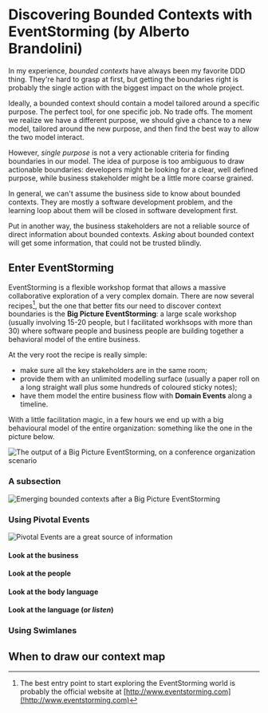 # Discovering Bounded Contexts with EventStorming (by Alberto Brandolini)

In my experience, _bounded contexts_ have always been my favorite DDD thing. They're hard to grasp at first, but getting the boundaries right is probably the single action with the biggest impact on the whole project.

Ideally, a bounded context should contain a model tailored around a specific purpose. The perfect tool, for one specific job. No trade offs. 
The moment we realize we have a different purpose, we should give a chance to a new model, tailored around the new purpose, and then find the best way to allow the two model interact.

However, _single purpose_ is not a very actionable criteria for finding boundaries in our model. The idea of purpose is too ambiguous to draw actionable boundaries: developers might be looking for a clear, well defined purpose, while business stakeholder might be a little more coarse grained.

In general, we can't assume the business side to know about bounded contexts. They are mostly a software development problem, and the learning loop about them will be closed in software development first.

Put in another way, the business stakeholders are not a reliable source of direct information about bounded contexts. _Asking_ about bounded context will get some information, that could not be trusted blindly.

## Enter EventStorming

EventStorming is a flexible workshop format that allows a massive collaborative exploration of a very complex domain. There are now several recipes[^ESR], but the one that better fits our need to discover context boundaries is the **Big Picture EventStorming**: a large scale workshop (usually involving 15-20 people, but I facilitated workhsops with more than 30) where software people and business people are building together a behavioral model of the entire business.

At the very root the recipe is really simple:

* make sure all the key stakeholders are in the same room;
* provide them with an unlimited modelling surface (usually a paper roll on a long straight wall plus some hundreds of coloured sticky notes);
* have them model the entire business flow with **Domain Events** along a timeline.

With a little facilitation magic, in a few hours we end up with a big behavioural model of the entire organization: something like the one in the picture below.

![The output of a Big Picture EventStorming, on a conference organization scenario](images/alberto-brandolini/Big_Picture_conference_scenario.jpg)

### A subsection


![Emerging bounded contexts after a Big Picture EventStorming](images/alberto-brandolini/Emergent_Bounded_Context.png)

### Using Pivotal Events


![Pivotal Events are a great source of information](images/alberto-brandolini/ES_Big_picture-pivotal_events.png)

#### Look at the business

#### Look at the people

#### Look at the body language

#### Look at the language (or _listen_)

### Using Swimlanes


## When to draw our context map




[^ESR]: The best entry point to start exploring the EventStorming world is probably the official website at [http://www.eventstorming.com](!http://www.eventstorming.com) 
